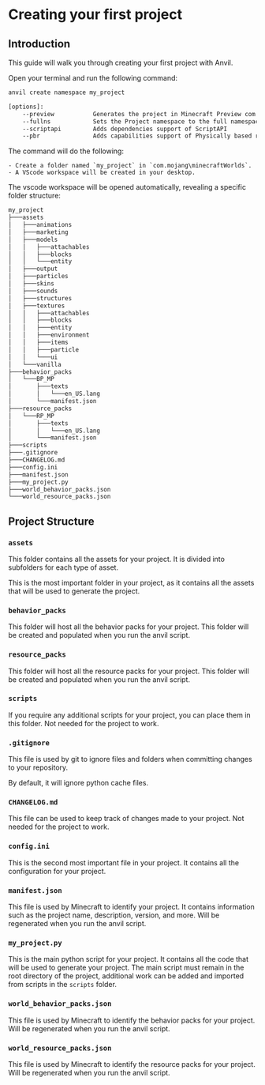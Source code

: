 # Creating your first project

## Introduction

This guide will walk you through creating your first project with Anvil.

Open your terminal and run the following command:

``` bash
anvil create namespace my_project

[options]:
    --preview           Generates the project in Minecraft Preview com.mojang instead of release.
    --fullns            Sets the Project namespace to the full namespace.project_name
    --scriptapi         Adds dependencies support of ScriptAPI
    --pbr               Adds capabilities support of Physically based rendering
```

The command will do the following:

    - Create a folder named `my_project` in `com.mojang\minecraftWorlds`.
    - A VScode workspace will be created in your desktop.

The vscode workspace will be opened automatically, revealing a specific folder structure:

```bash
my_project
├───assets
│   ├───animations
│   ├───marketing
│   ├───models
│   │   ├───attachables
│   │   ├───blocks
│   │   └───entity
│   ├───output
│   ├───particles
│   ├───skins
│   ├───sounds
│   ├───structures
│   ├───textures
│   │   ├───attachables
│   │   ├───blocks
│   │   ├───entity
│   │   ├───environment
│   │   ├───items
│   │   ├───particle
│   │   └───ui
│   └───vanilla
├───behavior_packs
│   └───BP_MP
│       ├───texts
│       │   └───en_US.lang
│       └───manifest.json
├───resource_packs
│   └───RP_MP
│       ├───texts
│       │   └───en_US.lang
│       └───manifest.json
├───scripts
├───.gitignore
├───CHANGELOG.md
├───config.ini
├───manifest.json
├───my_project.py
├───world_behavior_packs.json
└───world_resource_packs.json
```

## Project Structure

### `assets`

This folder contains all the assets for your project. It is divided into subfolders for each type of asset.

This is the most important folder in your project, as it contains all the assets that will be used to generate the project.

### `behavior_packs`

This folder will host all the behavior packs for your project. This folder will be created and populated when you run the anvil script.

### `resource_packs`

This folder will host all the resource packs for your project. This folder will be created and populated when you run the anvil script.

### `scripts`

If you require any additional scripts for your project, you can place them in this folder. Not needed for the project to work.

### `.gitignore`

This file is used by git to ignore files and folders when committing changes to your repository.

By default, it will ignore python cache files.

### `CHANGELOG.md`

This file can be used to keep track of changes made to your project. Not needed for the project to work.

### `config.ini`

This is the second most important file in your project. It contains all the configuration for your project.

### `manifest.json`

This file is used by Minecraft to identify your project. It contains information such as the project name, description, version, and more. Will be regenerated when you run the anvil script.

### `my_project.py`

This is the main python script for your project. It contains all the code that will be used to generate your project. The main script must remain in the root directory of the project, additional work can be added and imported from scripts in the `scripts` folder.

### `world_behavior_packs.json`

This file is used by Minecraft to identify the behavior packs for your project. Will be regenerated when you run the anvil script.

### `world_resource_packs.json`

This file is used by Minecraft to identify the resource packs for your project. Will be regenerated when you run the anvil script.
